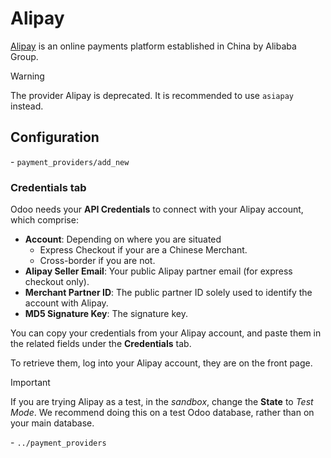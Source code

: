 # Alipay

[Alipay](https://www.alipay.com/) is an online payments platform
established in China by Alibaba Group.

> [!WARNING]
> The provider Alipay is deprecated. It is recommended to use `asiapay`
> instead.

## Configuration

<div class="seealso">

\- `payment_providers/add_new`

</div>

### Credentials tab

Odoo needs your **API Credentials** to connect with your Alipay account,
which comprise:

- **Account**: Depending on where you are situated
  - <span class="title-ref">Express Checkout</span> if your are a
    Chinese Merchant.
  - <span class="title-ref">Cross-border</span> if you are not.
- **Alipay Seller Email**: Your public Alipay partner email (for express
  checkout only).
- **Merchant Partner ID**: The public partner ID solely used to identify
  the account with Alipay.
- **MD5 Signature Key**: The signature key.

You can copy your credentials from your Alipay account, and paste them
in the related fields under the **Credentials** tab.

To retrieve them, log into your Alipay account, they are on the front
page.

> [!IMPORTANT]
> If you are trying Alipay as a test, in the *sandbox*, change the
> **State** to *Test Mode*. We recommend doing this on a test Odoo
> database, rather than on your main database.

<div class="seealso">

\- `../payment_providers`

</div>

